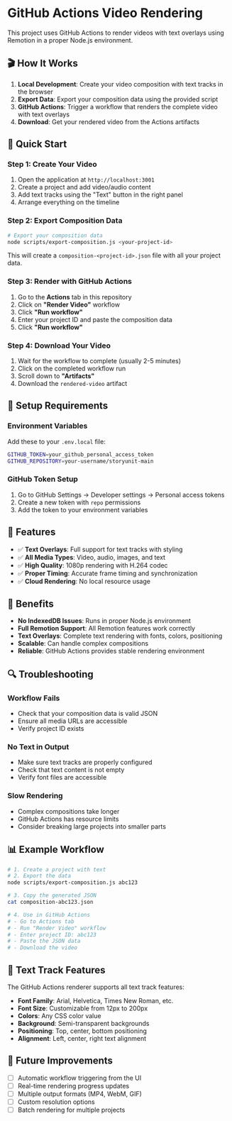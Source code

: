 # GitHub Actions Video Rendering

This project uses GitHub Actions to render videos with text overlays using Remotion in a proper Node.js environment.

## 🎬 How It Works

1. **Local Development**: Create your video composition with text tracks in the browser
2. **Export Data**: Export your composition data using the provided script
3. **GitHub Actions**: Trigger a workflow that renders the complete video with text overlays
4. **Download**: Get your rendered video from the Actions artifacts

## 🚀 Quick Start

### Step 1: Create Your Video
1. Open the application at `http://localhost:3001`
2. Create a project and add video/audio content
3. Add text tracks using the "Text" button in the right panel
4. Arrange everything on the timeline

### Step 2: Export Composition Data
```bash
# Export your composition data
node scripts/export-composition.js <your-project-id>
```

This will create a `composition-<project-id>.json` file with all your project data.

### Step 3: Render with GitHub Actions
1. Go to the **Actions** tab in this repository
2. Click on **"Render Video"** workflow
3. Click **"Run workflow"**
4. Enter your project ID and paste the composition data
5. Click **"Run workflow"**

### Step 4: Download Your Video
1. Wait for the workflow to complete (usually 2-5 minutes)
2. Click on the completed workflow run
3. Scroll down to **"Artifacts"**
4. Download the `rendered-video` artifact

## 🔧 Setup Requirements

### Environment Variables
Add these to your `.env.local` file:
```bash
GITHUB_TOKEN=your_github_personal_access_token
GITHUB_REPOSITORY=your-username/storyunit-main
```

### GitHub Token Setup
1. Go to GitHub Settings → Developer settings → Personal access tokens
2. Create a new token with `repo` permissions
3. Add the token to your environment variables

## 📝 Features

- ✅ **Text Overlays**: Full support for text tracks with styling
- ✅ **All Media Types**: Video, audio, images, and text
- ✅ **High Quality**: 1080p rendering with H.264 codec
- ✅ **Proper Timing**: Accurate frame timing and synchronization
- ✅ **Cloud Rendering**: No local resource usage

## 🎯 Benefits

- **No IndexedDB Issues**: Runs in proper Node.js environment
- **Full Remotion Support**: All Remotion features work correctly
- **Text Overlays**: Complete text rendering with fonts, colors, positioning
- **Scalable**: Can handle complex compositions
- **Reliable**: GitHub Actions provides stable rendering environment

## 🔍 Troubleshooting

### Workflow Fails
- Check that your composition data is valid JSON
- Ensure all media URLs are accessible
- Verify project ID exists

### No Text in Output
- Make sure text tracks are properly configured
- Check that text content is not empty
- Verify font files are accessible

### Slow Rendering
- Complex compositions take longer
- GitHub Actions has resource limits
- Consider breaking large projects into smaller parts

## 📊 Example Workflow

```bash
# 1. Create a project with text
# 2. Export the data
node scripts/export-composition.js abc123

# 3. Copy the generated JSON
cat composition-abc123.json

# 4. Use in GitHub Actions
# - Go to Actions tab
# - Run "Render Video" workflow
# - Enter project ID: abc123
# - Paste the JSON data
# - Download the video
```

## 🎨 Text Track Features

The GitHub Actions renderer supports all text track features:
- **Font Family**: Arial, Helvetica, Times New Roman, etc.
- **Font Size**: Customizable from 12px to 200px
- **Colors**: Any CSS color value
- **Background**: Semi-transparent backgrounds
- **Positioning**: Top, center, bottom positioning
- **Alignment**: Left, center, right text alignment

## 🔄 Future Improvements

- [ ] Automatic workflow triggering from the UI
- [ ] Real-time rendering progress updates
- [ ] Multiple output formats (MP4, WebM, GIF)
- [ ] Custom resolution options
- [ ] Batch rendering for multiple projects 
